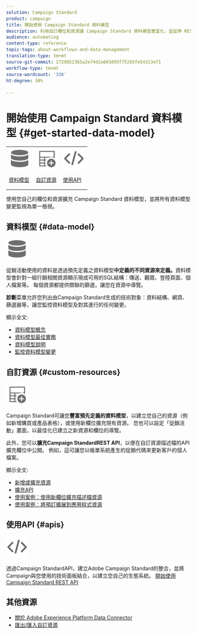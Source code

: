 ```yaml
---
solution: Campaign Standard
product: campaign
title: 開始使用 Campaign Standard 資料模型
description: 利用自訂欄位和資源讓 Campaign Standard 資料模型豐富化，並延伸 REST API 以公開延伸的欄位。
audience: automating
content-type: reference
topic-tags: about-workflows-and-data-management
translation-type: tm+mt
source-git-commit: 2729852365a2e74d2a603d95f75285fe54313e71
workflow-type: tm+mt
source-wordcount: '336'
ht-degree: 30%

---
```



# 開始使用 Campaign Standard 資料模型 {#get-started-data-model}

<table>
<tr>
<td><img src="assets/do-not-localize/icon_datamodel.svg" width="60px"><p><a href="#data-model">資料模型</a></p></td>
<td><img src="assets/do-not-localize/icon_custom.svg" width="60px"><p><a href="#custom-resources">自訂資源</a></p></td><td><img src="assets/do-not-localize/icon_api.svg" width="60px"><p><a href="#custom-resources">使用API</a></p></td></tr>
</table>

使用您自己的欄位和資源擴充 Campaign Standard 資料模型，並將所有資料模型變更監視為單一檢視。

## 資料模型 {#data-model}

<img src="assets/do-not-localize/icon_datamodel.svg" width="60px">

促銷活動使用的資料是透過預先定義之資料模型&#x200B;**中定義的不同資源來定義。**&#x200B;資料模型會針對一組行銷相關資源顯示現成可用的SQL結構：傳送、觀眾、登陸頁面、個人檔案等。 每個資源都提供關聯的篩選，讓您在資源中導覽。

**診斷**&#x200B;菜單允許您列出由Campaign Standard生成的技術對象：資料結構、網頁、篩選器等，讓您監控資料模型及對其進行的任何變更。

顯示全文:

* [資料模型概念](../../developing/using/data-model-concepts.md)
* [資料模型最佳實務](../../developing/using/data-model-best-practices.md)
* [資料模型說明](../../developing/using/datamodel-introduction.md)
* [監控資料模型變更](../../developing/using/monitoring-data-model-changes.md)

## 自訂資源 {#custom-resources}

<img src="assets/do-not-localize/icon_custom.svg" width="60px">

Campaign Standard可讓您&#x200B;**豐富預先定義的資料模型**，以建立您自己的資源（例如新增購買或產品表格），或使用新欄位擴充現有資源。 您也可以設定「促銷活動」畫面，以最佳化已建立之新資源和欄位的導覽。

此外，您可以&#x200B;**擴充Campaign StandardREST API**，以便在自訂資源描述檔的API擴充欄位中公開。 例如，這可讓您以帳單系統產生的促銷代碼來更新客戶的個人檔案。

顯示全文:

* [新增或擴充資源](../../developing/using/key-steps-to-add-a-resource.md)
* [擴充API](../../developing/using/about-extending-the-api.md)
* [使用案例：使用新欄位擴充描述檔資源](../../developing/using/extending-the-profile-resource-with-a-new-field.md)
* [使用案例：將預訂擴展到應用程式資源](../../developing/using/extending-the-subscriptions-to-an-application-resource.md)

## 使用API {#apis}

<img src="assets/do-not-localize/icon_api.svg" width="60px">

透過Campaign StandardAPI，建立Adobe Campaign Standard的整合，並將Campaign與您使用的技術面板結合，以建立您自己的生態系統。 [開始使用 Campaign Standard REST API](../../api/using/get-started-apis.md)

## 其他資源

* [關於 Adobe Experience Platform Data Connector](../../developing/using/aep-about-data-connector.md)
* [匯出/匯入自訂資源](https://helpx.adobe.com/campaign/kb/acs-get-started-with-cusres.html)
